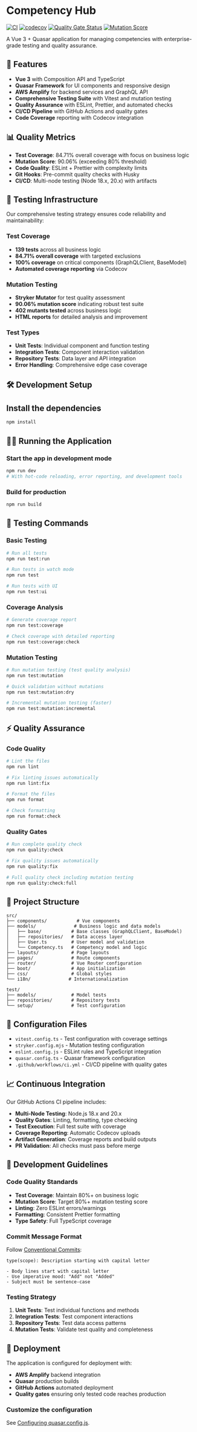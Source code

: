 # Competency Hub

[![CI](https://github.com/julienreichel/competency-hub/actions/workflows/ci.yml/badge.svg)](https://github.com/julienreichel/competency-hub/actions/workflows/ci.yml)
[![codecov](https://codecov.io/gh/julienreichel/competency-hub/branch/main/graph/badge.svg)](https://codecov.io/gh/julienreichel/competency-hub)
[![Quality Gate Status](https://img.shields.io/badge/quality%20gate-passing-brightgreen)](https://github.com/julienreichel/competency-hub)
[![Mutation Score](https://img.shields.io/badge/mutation%20score-90.06%25-brightgreen)](https://github.com/julienreichel/competency-hub)

A Vue 3 + Quasar application for managing competencies with enterprise-grade testing and quality assurance.

## 🚀 Features

- **Vue 3** with Composition API and TypeScript
- **Quasar Framework** for UI components and responsive design
- **AWS Amplify** for backend services and GraphQL API
- **Comprehensive Testing Suite** with Vitest and mutation testing
- **Quality Assurance** with ESLint, Prettier, and automated checks
- **CI/CD Pipeline** with GitHub Actions and quality gates
- **Code Coverage** reporting with Codecov integration

## 📊 Quality Metrics

- **Test Coverage**: 84.71% overall coverage with focus on business logic
- **Mutation Score**: 90.06% (exceeding 80% threshold)
- **Code Quality**: ESLint + Prettier with complexity limits
- **Git Hooks**: Pre-commit quality checks with Husky
- **CI/CD**: Multi-node testing (Node 18.x, 20.x) with artifacts

## 🧪 Testing Infrastructure

Our comprehensive testing strategy ensures code reliability and maintainability:

### Test Coverage

- **139 tests** across all business logic
- **84.71% overall coverage** with targeted exclusions
- **100% coverage** on critical components (GraphQLClient, BaseModel)
- **Automated coverage reporting** via Codecov

### Mutation Testing

- **Stryker Mutator** for test quality assessment
- **90.06% mutation score** indicating robust test suite
- **402 mutants tested** across business logic
- **HTML reports** for detailed analysis and improvement

### Test Types

- **Unit Tests**: Individual component and function testing
- **Integration Tests**: Component interaction validation
- **Repository Tests**: Data layer and API integration
- **Error Handling**: Comprehensive edge case coverage

## 🛠️ Development Setup

## Install the dependencies

```bash
npm install
```

## 🏃‍♂️ Running the Application

### Start the app in development mode

```bash
npm run dev
# With hot-code reloading, error reporting, and development tools
```

### Build for production

```bash
npm run build
```

## 🧪 Testing Commands

### Basic Testing

```bash
# Run all tests
npm run test:run

# Run tests in watch mode
npm run test

# Run tests with UI
npm run test:ui
```

### Coverage Analysis

```bash
# Generate coverage report
npm run test:coverage

# Check coverage with detailed reporting
npm run test:coverage:check
```

### Mutation Testing

```bash
# Run mutation testing (test quality analysis)
npm run test:mutation

# Quick validation without mutations
npm run test:mutation:dry

# Incremental mutation testing (faster)
npm run test:mutation:incremental
```

## ⚡ Quality Assurance

### Code Quality

```bash
# Lint the files
npm run lint

# Fix linting issues automatically
npm run lint:fix

# Format the files
npm run format

# Check formatting
npm run format:check
```

### Quality Gates

```bash
# Run complete quality check
npm run quality:check

# Fix quality issues automatically
npm run quality:fix

# Full quality check including mutation testing
npm run quality:check:full
```

## 📁 Project Structure

```
src/
├── components/           # Vue components
├── models/              # Business logic and data models
│   ├── base/           # Base classes (GraphQLClient, BaseModel)
│   ├── repositories/   # Data access layer
│   ├── User.ts         # User model and validation
│   └── Competency.ts   # Competency model and logic
├── layouts/            # Page layouts
├── pages/              # Route components
├── router/             # Vue Router configuration
├── boot/               # App initialization
├── css/                # Global styles
└── i18n/              # Internationalization

test/
├── models/             # Model tests
├── repositories/       # Repository tests
└── setup/              # Test configuration
```

## 🔧 Configuration Files

- `vitest.config.ts` - Test configuration with coverage settings
- `stryker.config.mjs` - Mutation testing configuration
- `eslint.config.js` - ESLint rules and TypeScript integration
- `quasar.config.ts` - Quasar framework configuration
- `.github/workflows/ci.yml` - CI/CD pipeline with quality gates

## 📈 Continuous Integration

Our GitHub Actions CI pipeline includes:

- **Multi-Node Testing**: Node.js 18.x and 20.x
- **Quality Gates**: Linting, formatting, type checking
- **Test Execution**: Full test suite with coverage
- **Coverage Reporting**: Automatic Codecov uploads
- **Artifact Generation**: Coverage reports and build outputs
- **PR Validation**: All checks must pass before merge

## 🎯 Development Guidelines

### Code Quality Standards

- **Test Coverage**: Maintain 80%+ on business logic
- **Mutation Score**: Target 80%+ mutation testing score
- **Linting**: Zero ESLint errors/warnings
- **Formatting**: Consistent Prettier formatting
- **Type Safety**: Full TypeScript coverage

### Commit Message Format

Follow [Conventional Commits](https://conventionalcommits.org/):

```
type(scope): Description starting with capital letter

- Body lines start with capital letter
- Use imperative mood: "Add" not "Added"
- Subject must be sentence-case
```

### Testing Strategy

1. **Unit Tests**: Test individual functions and methods
2. **Integration Tests**: Test component interactions
3. **Repository Tests**: Test data access patterns
4. **Mutation Tests**: Validate test quality and completeness

## 🚀 Deployment

The application is configured for deployment with:

- **AWS Amplify** backend integration
- **Quasar** production builds
- **GitHub Actions** automated deployment
- **Quality gates** ensuring only tested code reaches production

### Customize the configuration

See [Configuring quasar.config.js](https://v2.quasar.dev/quasar-cli-vite/quasar-config-js).
